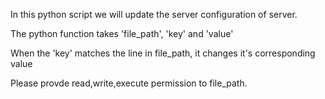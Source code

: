 In this python script we will update the server configuration of server.

The python function takes 'file_path', 'key' and 'value'

When the 'key' matches the line in file_path, it changes it's corresponding value

Please provde read,write,execute permission to file_path.
